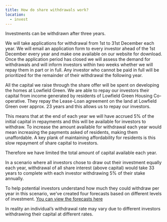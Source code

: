 ```yaml
---
title: How do share withdrawals work?
location:
  - invest
---
```

Investments can be withdrawn after three years. 



We will take applications for withdrawal from 1st to 31st December each year.  We will email an application form to every investor ahead of the 1st December every year and make one available on our website for download.  Once the application period has closed we will assess the demand for withdrawals and will inform investors within two weeks whether we will repay them in part or in full.  Any investor who cannot be paid in full will be prioritized for the remainder of their withdrawal the following year.



All the capital we raise through the share offer will be spent on developing the homes at Lowfield Green.  We are able to repay our investors their capital from income generated by residents of Lowfield Green Housing Co-operative.  They repay the Lease-Loan agreement on the land at Lowfield Green over approx. 23 years and this allows us to repay our investors.  



This means that at the end of each year we will have accrued 5% of the initial capital in repayments and this will be available for investors to withdraw.  To increase the amount available for withdrawal each year would mean increasing the payments asked of residents, making them unaffordable.  A key plank of maintaining affordability for residents is this slow repayment of share capital to investors.



Therefore we have limited the total amount of capital available each year.  



In a scenario where all investors chose to draw out their investment equally each year, withdrawal of all share interest (above capital) would take 33 years to complete with each investor withdrawing 5% of their stake annually.



To help potential investors understand how much they could withdraw per year in this scenario, we've created four forecasts based on different levels of investment. [You can view the forecasts here](/uploads/share-withdrawal-forecasts.xlsx)



In reality an individual’s withdrawal rate may vary due to different investors withdrawing their capital at different rates.
